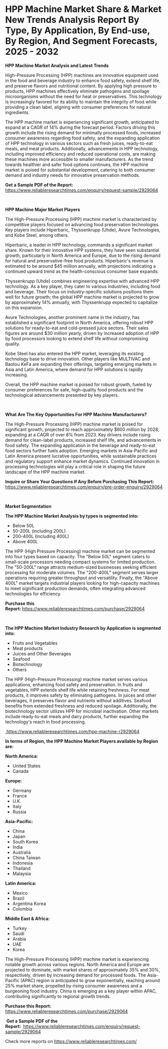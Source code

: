 <p><h1>HPP Machine Market Share & Market New Trends Analysis Report By Type, By Application, By End-use, By Region, And Segment Forecasts, 2025 - 2032</h1></p><p><strong>HPP Machine Market Analysis and Latest Trends</strong></p>
<p><p>High-Pressure Processing (HPP) machines are innovative equipment used in the food and beverage industry to enhance food safety, extend shelf life, and preserve flavors and nutritional content. By applying high pressure to products, HPP machines effectively eliminate pathogens and spoilage microorganisms without the need for heat or preservatives. This technology is increasingly favored for its ability to maintain the integrity of food while providing a clean label, aligning with consumer preferences for natural ingredients.</p><p>The HPP machine market is experiencing significant growth, anticipated to expand at a CAGR of 14% during the forecast period. Factors driving this growth include the rising demand for minimally processed foods, increased consumer awareness regarding food safety, and the expanding application of HPP technology in various sectors such as fresh juices, ready-to-eat meals, and meat products. Additionally, advancements in HPP technology, including improved efficiency and reduced operational costs, are making these machines more accessible to smaller manufacturers. As the trend towards healthier and safer food options continues, the HPP machine market is poised for substantial development, catering to both consumer demand and industry needs for innovative preservation methods.</p></p>
<p><strong>Get a Sample PDF of the Report:&nbsp;</strong> <a href="https://www.reliableresearchtimes.com/enquiry/request-sample/2929064?utm_campaign=2267&utm_medium=2&utm_source=Github&utm_content=ia&utm_term=12032025&utm_id=hpp-machine">https://www.reliableresearchtimes.com/enquiry/request-sample/2929064</a></p>
<p>&nbsp;</p>
<p><strong>HPP Machine Major Market Players</strong></p>
<p><p>The High-Pressure Processing (HPP) machine market is characterized by competitive players focused on advancing food preservation technologies. Key players include Hiperbaric, Thyssenkrupp (Uhde), Avure Technologies, and Kobe Steel, among others.</p><p>Hiperbaric, a leader in HPP technology, commands a significant market share. Known for their innovative HPP systems, they have seen substantial growth, particularly in North America and Europe, due to the rising demand for natural and preservative-free food products. Hiperbaric's revenue is estimated to be around $45 million annually, with projections indicating a continued upward trend as the health-conscious consumer base expands.</p><p>Thyssenkrupp (Uhde) combines engineering expertise with advanced HPP technology. As a key player, they cater to various industries, including food and beverage. Their focus on industry-specific solutions positions them well for future growth; the global HPP machine market is projected to grow by approximately 14% annually, with Thyssenkrupp expected to capitalize on this expansion.</p><p>Avure Technologies, another prominent name in the industry, has established a significant footprint in North America, offering robust HPP solutions for ready-to-eat and cold-pressed juice sectors. Their sales figures are around $30 million yearly, driven by increased adoption of HPP by food processors looking to extend shelf life without compromising quality.</p><p>Kobe Steel has also entered the HPP market, leveraging its existing technology base to drive innovation. Other players like MULTIVAC and Baotou KeFa are expanding their offerings, targeting emerging markets in Asia and Latin America, where demand for HPP solutions is rapidly increasing.</p><p>Overall, the HPP machine market is poised for robust growth, fueled by consumer preferences for safe, high-quality food products and the technological advancements presented by key players.</p></p>
<p>&nbsp;</p>
<p><strong>What Are The Key Opportunities For HPP Machine Manufacturers?</strong></p>
<p><p>The High-Pressure Processing (HPP) machine market is poised for significant growth, projected to reach approximately $600 million by 2028, expanding at a CAGR of over 8% from 2023. Key drivers include rising demand for clean-label products, increased shelf life, and advancements in food safety. The expanding application in the beverage and ready-to-eat food sectors further fuels adoption. Emerging markets in Asia-Pacific and Latin America present lucrative opportunities, while sustainable practices and regulatory support enhance market dynamics. Continued innovation in processing technologies will play a critical role in shaping the future landscape of the HPP machine market.</p></p>
<p><strong>Inquire or Share Your Questions If Any Before Purchasing This Report:</strong> <a href="https://www.reliableresearchtimes.com/enquiry/pre-order-enquiry/2929064?utm_campaign=2267&utm_medium=2&utm_source=Github&utm_content=ia&utm_term=12032025&utm_id=hpp-machine">https://www.reliableresearchtimes.com/enquiry/pre-order-enquiry/2929064</a></p>
<p>&nbsp;</p>
<p><strong>Market Segmentation</strong></p>
<p><strong>The HPP Machine Market Analysis by types is segmented into:</strong></p>
<p><ul><li>Below 50L</li><li>50-200L (including 200L)</li><li>200-400L (including 400L)</li><li>Above 400L</li></ul></p>
<p><p>The HPP (High Pressure Processing) machine market can be segmented into four types based on capacity. The "Below 50L" segment caters to small-scale processors needing compact systems for limited production. The "50-200L" range attracts medium-sized businesses seeking efficient processing for moderate volumes. The "200-400L" segment serves larger operations requiring greater throughput and versatility. Finally, the "Above 400L" market targets industrial players looking for high-capacity machines to meet significant production demands, often integrating advanced technologies for efficiency.</p></p>
<p><strong>Purchase this Report:&nbsp;</strong><a href="https://www.reliableresearchtimes.com/purchase/2929064?utm_campaign=2267&utm_medium=2&utm_source=Github&utm_content=ia&utm_term=12032025&utm_id=hpp-machine">https://www.reliableresearchtimes.com/purchase/2929064</a></p>
<p>&nbsp;</p>
<p><strong>The HPP Machine Market Industry Research by Application is segmented into:</strong></p>
<p><ul><li>Fruits and Vegetables</li><li>Meat products</li><li>Juices and Other Beverages</li><li>Seafood</li><li>Biotechnology</li><li>Others</li></ul></p>
<p><p>The HPP (High-Pressure Processing) machine market serves various applications, enhancing food safety and preservation. In fruits and vegetables, HPP extends shelf life while retaining freshness. For meat products, it improves safety by eliminating pathogens. In juices and other beverages, it preserves flavor and nutrients without additives. Seafood benefits from extended freshness and reduced spoilage. Additionally, the biotechnology sector utilizes HPP for microbial inactivation. Other markets include ready-to-eat meals and dairy products, further expanding the technology's reach in food processing.</p></p>
<p><a href="https://www.reliableresearchtimes.com/hpp-machine-r2929064?utm_campaign=2267&utm_medium=2&utm_source=Github&utm_content=ia&utm_term=12032025&utm_id=hpp-machine">&nbsp;https://www.reliableresearchtimes.com/hpp-machine-r2929064</a></p>
<p><strong>In terms of Region, the HPP Machine Market Players available by Region are:</strong></p>
<p>
    <p> <strong> North America: </strong>
        <ul>
            <li>United States</li>
            <li>Canada</li>
        </ul>
        </p> 
    <p> <strong> Europe: </strong>
        <ul>
            <li>Germany</li>
            <li>France</li>
            <li>U.K.</li>
            <li>Italy</li>
            <li>Russia</li>
        </ul>
        </p> 
    <p> <strong> Asia-Pacific: </strong>
        <ul>
            <li>China</li>
            <li>Japan</li>
            <li>South Korea</li>
            <li>India</li>
            <li>Australia</li>
            <li>China Taiwan</li>
            <li>Indonesia</li>
            <li>Thailand</li>
            <li>Malaysia</li>
        </ul>
        </p> 
    <p> <strong> Latin America: </strong>
        <ul>
            <li>Mexico</li>
            <li>Brazil</li>
            <li>Argentina Korea</li>
            <li>Colombia</li>
        </ul>
        </p> 
    <p> <strong> Middle East & Africa: </strong>
        <ul>
            <li>Turkey</li>
            <li>Saudi</li>
            <li>Arabia</li>
            <li>UAE</li>
            <li>Korea</li>
        </ul>
    </p>
    </p>
<p><p>The High-Pressure Processing (HPP) machine market is experiencing notable growth across various regions. North America and Europe are projected to dominate, with market shares of approximately 35% and 30%, respectively, driven by increasing demand for processed foods. The Asia-Pacific (APAC) region is anticipated to grow exponentially, reaching around 25% market share, propelled by rising consumer awareness and a burgeoning food industry. China is emerging as a key player within APAC, contributing significantly to regional growth trends.</p></p>
<p><strong>Purchase this Report: </strong><a href="https://www.reliableresearchtimes.com/purchase/2929064?utm_campaign=2267&utm_medium=2&utm_source=Github&utm_content=ia&utm_term=12032025&utm_id=hpp-machine">https://www.reliableresearchtimes.com/purchase/2929064</a></p>
<p>&nbsp;<strong>Get a Sample PDF of the Report:&nbsp;&nbsp;</strong><a href="https://www.reliableresearchtimes.com/enquiry/request-sample/2929064?utm_campaign=2267&utm_medium=2&utm_source=Github&utm_content=ia&utm_term=12032025&utm_id=hpp-machine">https://www.reliableresearchtimes.com/enquiry/request-sample/2929064</a></p>
<p><strong></strong></p>
<p>Check more reports on <a href="https://www.reliableresearchtimes.com/?utm_campaign=2267&utm_medium=2&utm_source=Github&utm_content=ia&utm_term=12032025&utm_id=hpp-machine">https://www.reliableresearchtimes.com/</a></p>
